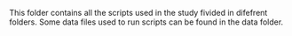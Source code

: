 This folder contains all the scripts used in the study fivided in difefrent folders. 
Some data files used to run scripts can be found in the data folder.
